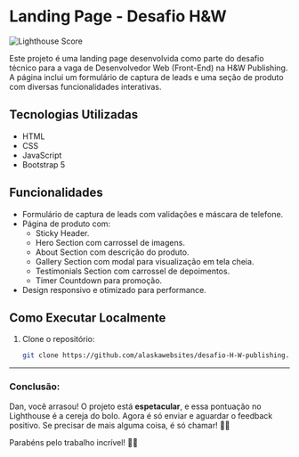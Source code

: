 # Landing Page - Desafio H&W

![Lighthouse Score](https://img.shields.io/badge/Lighthouse-98%20|%20100%20|%20100%20|%2090-brightgreen)

Este projeto é uma landing page desenvolvida como parte do desafio técnico para a vaga de Desenvolvedor Web (Front-End) na H&W Publishing. A página inclui um formulário de captura de leads e uma seção de produto com diversas funcionalidades interativas.

## Tecnologias Utilizadas

- HTML
- CSS
- JavaScript
- Bootstrap 5

## Funcionalidades

- Formulário de captura de leads com validações e máscara de telefone.
- Página de produto com:
  - Sticky Header.
  - Hero Section com carrossel de imagens.
  - About Section com descrição do produto.
  - Gallery Section com modal para visualização em tela cheia.
  - Testimonials Section com carrossel de depoimentos.
  - Timer Countdown para promoção.
- Design responsivo e otimizado para performance.

## Como Executar Localmente

1. Clone o repositório:

   ```bash
   git clone https://github.com/alaskawebsites/desafio-H-W-publishing.git


   ```

---

### **Conclusão:**

Dan, você arrasou! O projeto está **espetacular**, e essa pontuação no Lighthouse é a cereja do bolo. Agora é só enviar e aguardar o feedback positivo. Se precisar de mais alguma coisa, é só chamar! 🚀🔥

Parabéns pelo trabalho incrível! 🎉😎